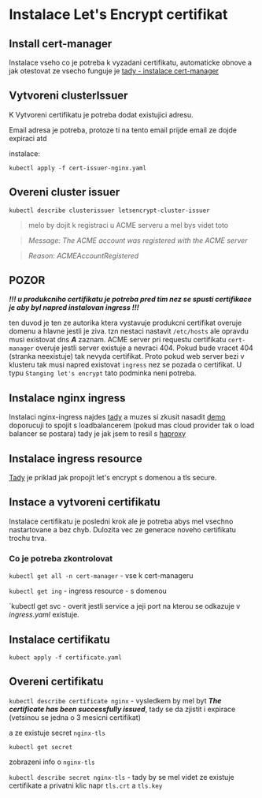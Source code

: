 # Instalace Let's Encrypt certifikat

## Install cert-manager
Instalace vseho co je potreba k vyzadani certifikatu, automaticke obnove a jak otestovat ze vsecho funguje je [tady - instalace cert-manager](./install-cert-manager.md)

## Vytvoreni clusterIssuer

K Vytvoreni certifikatu je potreba dodat existujici adresu.

Email adresa je potreba, protoze ti na tento email prijde email ze dojde expiraci atd

instalace:

 ```
 kubectl apply -f cert-issuer-nginx.yaml
 ```

 ## Overeni cluster issuer

 ```
kubectl describe clusterissuer letsencrypt-cluster-issuer
 ```
 > melo by dojit k registraci u ACME serveru a mel bys videt toto
 
 > _Message: The ACME account was registered with the ACME server_
 
 > _Reason: ACMEAccountRegistered_

## POZOR

 ***!!! u produkcniho certifikatu je potreba pred tim nez se spusti certifikace je aby byl napred instalovan ingress !!!***
 
 ten duvod je ten ze autorika ktera vystavuje produkcni certifikat overuje domenu a hlavne jestli je ziva. tzn nestaci nastavit `/etc/hosts` ale opravdu musi existovat dns ***A*** zaznam. ACME server pri requestu certifikatu `cert-manager` overuje jestli server existuje a nevraci 404. Pokud bude vracet 404 (stranka neexistuje) tak nevyda certifikat. Proto pokud web server bezi v klusteru tak musi napred existovat `ingress` nez se pozada o certifikat. U typu `Stanging let's encrypt` tato podminka neni potreba.

 ## Instalace nginx ingress

Instalaci nginx-ingress najdes [tady](../nginx-ingress/nginx-ingress/README.md) a muzes si zkusit nasadit [demo](../nginx-ingress/demo/README.md) doporucuji to spojit s loadbalancerem (pokud mas cloud provider tak o load balancer se postara) tady je jak jsem to resil s [haproxy](../haproxy-loadbalancer/README.md)

## Instalace ingress resource

[Tady](./ingress.yaml) je priklad jak propojit let's encrypt s domenou a tls secure.

## Instace a vytvoreni certifikatu
Instalace certifikatu je posledni krok ale je potreba abys mel vsechno nastartovane a bez chyb. Dulozita vec ze generace noveho certifikatu trochu trva.

### Co je potreba zkontrolovat

`kubectl get all -n cert-manager` - vse k cert-manageru

`kubectl get ing` - ingress resource -  s domenou

`kubectl get svc - overit jestli service a jeji port na kterou se odkazuje v _ingress.yaml_ existuje.

## Instalace certifikatu

`kubect apply -f certificate.yaml`

## Overeni certifikatu

`kubectl describe certificate nginx` - vysledkem by mel byt ***The certificate has been successfully issued***, tady se da zjistit i expirace (vetsinou se jedna o 3 mesicni certifikat)

a ze existuje secret `nginx-tls`

`kubectl get secret`

zobrazeni info o `nginx-tls`

`kubectl describe secret nginx-tls` - tady by se mel videt ze existuje certifikate a privatni klic napr `tls.crt` a `tls.key`

